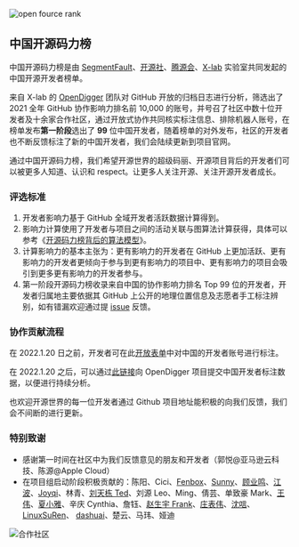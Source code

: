 ![open fource rank](https://image-static.segmentfault.com/392/059/3920592540-621f0494d2175)

## 中国开源码力榜

中国开源码力榜是由 [SegmentFault](https://github.com/segmentfault)、[开源社](https://github.com/kaiyuanshe)、[腾源会](https://cloud.tencent.com/act/event/weopen)、[X-lab](https://github.com/X-lab2017) 实验室共同发起的中国开源开发者榜单。

来自 X-lab 的 [OpenDigger](https://github.com/X-lab2017/open-digger/) 团队对 GitHub 开放的归档日志进行分析，筛选出了 2021 全年 GitHub 协作影响力排名前 10,000 的账号，并号召了社区中数十位开发者及十余家合作社区，通过开放式协作共同核实标注信息、排除机器人账号，在榜单发布**第一阶段**选出了 **99** 位中国开发者，随着榜单的对外发布，社区的开发者也不断反馈标注了新的中国开发者，我们会陆续更新到项目官网。

通过中国开源码力榜，我们希望开源世界的超级码丽、开源项目背后的开发者们可以被更多人知道、认识和 respect。让更多人关注开源、关注开源开发者成长。


### 评选标准

1.  开发者影响力基于 GitHub 全域开发者活跃数据计算得到。
2.  影响力计算使用了开发者与项目之间的活动关联与图算法计算获得，具体可以参考《[开源码力榜背后的算法模型](http://blog.frankzhao.cn/algorithm_behind_hacking_force/)》。
3.  计算影响力的基本主张为：更有影响力的开发者在 GitHub 上更加活跃、更有影响力的开发者更倾向于参与到更有影响力的项目中、更有影响力的项目会吸引到更多更有影响力的开发者参与。
4.  第一阶段开源码力榜收录来自中国的协作影响力排名 Top 99 位的开发者，开发者归属地主要依据其 GitHub 上公开的地理位置信息及志愿者手工标注辨别，如有错漏欢迎通过提 [issue](https://github.com/OpenSourceWin/hacking-force/issues/new) 反馈。

### 协作贡献流程

在 2022.1.20 日之前，开发者可在此[开放表单](https://docs.qq.com/sheet/DQWpIT1NLZlllVlha?tab=BB08J2)中对中国的开发者账号进行标注。

在 2022.1.20 之后，可以通过[此链接](https://github.com/X-lab2017/open-digger/issues/new?template=submit_chinese_developer_data.md)向 OpenDigger 项目提交中国开发者标注数据，以便进行持续分析。

也欢迎开源世界的每一位开发者通过 Github 项目地址能积极的向我们反馈，我们会不间断的进行更新。

### **特别致谢**

-   感谢第一时间在社区中为我们反馈意见的朋友和开发者（郭悦@亚马逊云科技、陈源@Apple Cloud）
-   在项目组启动阶段积极贡献的：陈阳、Cici、[Fenbox](https://github.com/fenbox)、[Sunny](https://github.com/sunshineg)、[顾业鸣](https://github.com/gymgym1212)、[江波](https://github.com/jiangbonadia)、[Joyqi](https://github.com/joyqi)、林青、[刘天栋 Ted](https://github.com/tedliu1)、刘源 Leo、Ming、倩芸、单致豪 Mark、[王伟](https://github.com/will-ww)、[夏小雅](https://github.com/xiaoya-Esther)、辛庆 Cynthia、詹钰、[赵生宇 Frank](https://github.com/frank-zsy)、[庄表伟](https://github.com/zhuangbiaowei)、[沈唁](https://github.com/sy-records)、[LinuxSuRen](https://github.com/linuxsuren)、
[dashuai](https://github.com/shuashuai)、楚云、马玮、娅迪

![合作社区](https://image-static.segmentfault.com/289/991/2899913862-621f03861826c)
